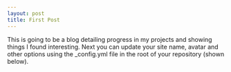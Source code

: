 ```yaml
---
layout: post
title: First Post
---
```


This is going to be a blog detailing progress in my projects and showing things I found interesting. Next you can update your site name, avatar and other options using the _config.yml file in the root of your repository (shown below).

